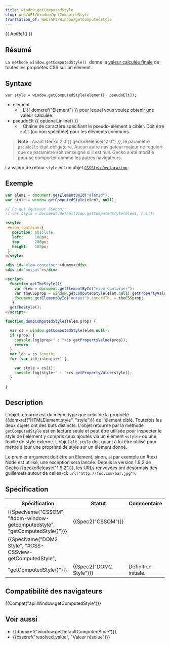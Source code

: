 ```yaml
---
title: window.getComputedStyle
slug: Web/API/Window/getComputedStyle
translation_of: Web/API/Window/getComputedStyle
---
```

{{ ApiRef() }}

## Résumé

`La méthode window.getComputedStyle() `donne la  [valeur calculée finale](/en/CSS/used_value) de toutes les propriétés CSS sur un élément.

## Syntaxe

    var style = window.getComputedStyle(element[, pseudoElt]);

- element
  - : L’{{ domxref("Element") }} pour lequel vous voulez obtenir une valeur calculée.
- pseudoElt {{ optional_inline() }}
  - : Chaîne de caractère spécifiant le pseudo-élément à cibler. Doit être `null` (ou non spécifiée) pour les éléments communs.

> **Note :** Avant Gecko 2.0 {{ geckoRelease("2.0") }}, le paramètre `pseudoElt` était obligatoire. Aucun autre navigateur majeur ne requiert que ce paramètre soit renseigné si il est null. Gecko a été modifié pour se comporter comme les autres navigateurs.

La valeur de retour `style` est un objet [`CSSStyleDeclaration`](/en/DOM/CSSStyleDeclaration).

## Exemple

```js
var elem1 = document.getElementById("elemId");
var style = window.getComputedStyle(elem1, null);

// Ce qui équivaut à&nbsp;:
// var style = document.defaultView.getComputedStyle(elem1, null);
```

```html
<style>
 #elem-container{
   position: absolute;
   left:     100px;
   top:      200px;
   height:   100px;
 }
</style>

<div id="elem-container">dummy</div>
<div id="output"></div>

<script>
  function getTheStyle(){
    var elem = document.getElementById("elem-container");
    var theCSSprop = window.getComputedStyle(elem,null).getPropertyValue("height");
    document.getElementById("output").innerHTML = theCSSprop;
   }
  getTheStyle();
</script>
```

```js
function dumpComputedStyles(elem,prop) {

  var cs = window.getComputedStyle(elem,null);
  if (prop) {
    console.log(prop+" : "+cs.getPropertyValue(prop));
    return;
  }
  var len = cs.length;
  for (var i=0;i<len;i++) {

    var style = cs[i];
    console.log(style+" : "+cs.getPropertyValue(style));
  }

}
```

## Description

L'objet retourné est du même type que celui de la propriété {{domxref("HTMLElement.style", "style")}} de l'élément ciblé. Toutefois les deux objets ont des buts distincts. L'objet retourné par la méthode `getComputedStyle` est en lecture seule et peut être utilisée pour inspecter le style de l'élément y compris ceux ajoutés via un élément `<style>` ou une feuille de style externe. L'objet `elt.style` doit quant à lui être utilisé pour mettre à jour une propriété de style sur un élément donné.

Le premier argument doit être un Element, sinon, si par exemple un #text Node est utilisé, une exception sera lancée. Depuis la version 1.9.2 de Gecko {{geckoRelease("1.9.2")}}, les URLs renvoyées ont désormais des guillemets autour de celles-ci: `url("http://foo.com/bar.jpg")`.

## Spécification

| Spécification                                                                                                            | Statut                           | Commentaire          |
| ------------------------------------------------------------------------------------------------------------------------ | -------------------------------- | -------------------- |
| {{SpecName("CSSOM", "#dom-window-getcomputedstyle", "getComputedStyle()")}}                     | {{Spec2("CSSOM")}}         |                      |
| {{SpecName("DOM2 Style", "#CSS-CSSview-getComputedStyle",
        "getComputedStyle()")}} | {{Spec2("DOM2 Style")}} | Définition initiale. |

## Compatibilité des navigateurs

{{Compat("api.Window.getComputedStyle")}}

## Voir aussi

- {{domxref("window.getDefaultComputedStyle")}}
- {{cssxref("resolved_value", "Valeur résolue")}}
